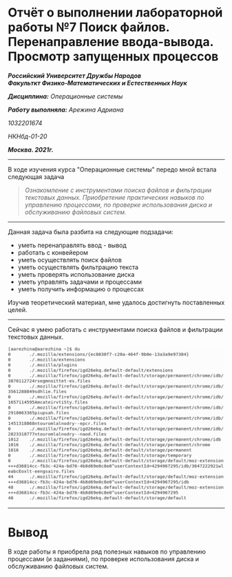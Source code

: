 # Отчёт о выполнении лабораторной работы №7 Поиск файлов. Перенаправление ввода-вывода. Просмотр запущенных процессов

**_Российский Университет Дружбы Народов_**  
**_Факульткт Физико-Математических и Естественных Наук_**

**_Дисциплина:_** _Операционные системы_

**_Работу выполняла:_** _Арежина Адриана_

_1032201674_

_НКНбд-01-20_

**_Москва. 2021г._**

---

В ходе изучения курса "Операционные системы" передо мной встала следующая задача

> _Ознакомление с инструментами поиска файлов и фильтрации текстовых данных. Приобретение практических навыков по управлению процессами, по проверке использования диска и обслуживанию файловых систем._

---

Данная задача была разбита на следующие подзадачи:

- уметь перенаправлять ввод - вывод
- работать с конвейером
- уметь осуществлять поиск файлов
- уметь осуществлять фильтрацию текста
- уметь проверять использование диска
- уметь управлять задачами и процессами
- уметь получить информацию о процессах

Изучив теоретический материал, мне удалось достигнуть поставленных целей.

---

Сейчас я умею работать с инструментами поиска файлов и фильтрации текстовых данных.

![работа](https://github.com/Adriana-Arezhina/Lab/blob/main/Lab07/pict/14.JPG)

---

# Вывод

В ходе работы я приобрела ряд полезных навыков по управлению процессами (и заданиями), по проверке использования диска и обслуживанию файловых систем.
